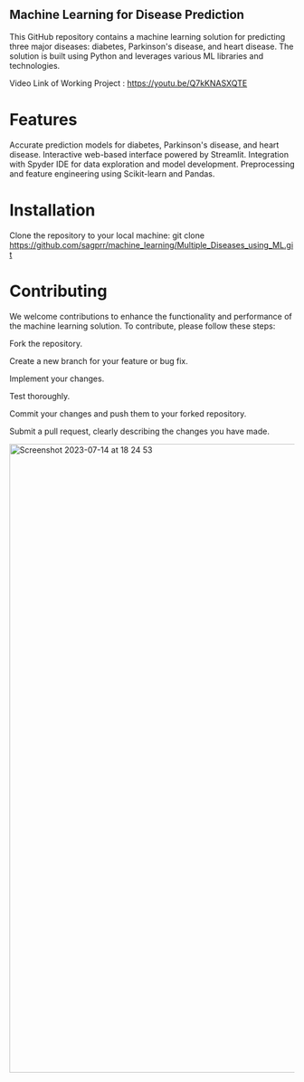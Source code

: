 ## Machine Learning for Disease Prediction
This GitHub repository contains a machine learning solution for predicting three major diseases: diabetes, Parkinson's disease, and heart disease. 
The solution is built using Python and leverages various ML libraries and technologies.


Video Link of Working Project : https://youtu.be/Q7kKNASXQTE



# Features

Accurate prediction models for diabetes, Parkinson's disease, and heart disease.
Interactive web-based interface powered by Streamlit.
Integration with Spyder IDE for data exploration and model development.
Preprocessing and feature engineering using Scikit-learn and Pandas.

# Installation
Clone the repository to your local machine:
git clone https://github.com/sagprr/machine_learning/Multiple_Diseases_using_ML.git

# Contributing

We welcome contributions to enhance the functionality and performance of the machine learning solution. To contribute, please follow these steps:

Fork the repository.

Create a new branch for your feature or bug fix.

Implement your changes.

Test thoroughly.

Commit your changes and push them to your forked repository.

Submit a pull request, clearly describing the changes you have made.


<img width="1111" alt="Screenshot 2023-07-14 at 18 24 53" src="https://github.com/sagprr/Machine_Learning/assets/113618122/71d14eec-6621-4cde-a3c3-928585ff36f2">
